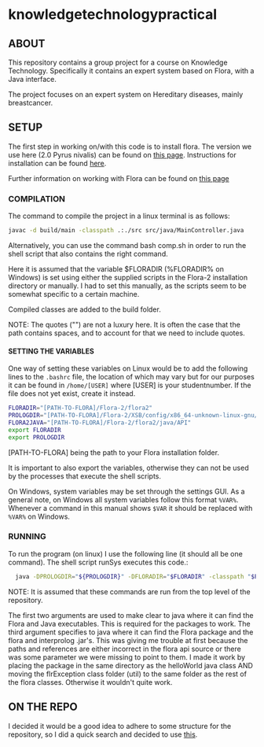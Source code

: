 # knowledgetechnologypractical

## ABOUT
This repository contains a group project for a course on Knowledge Technology. Specifically it contains an expert system based on Flora, with a Java interface.

The project focuses on an expert system on Hereditary diseases, mainly breastcancer.
## SETUP
The first step in working on/with this code is to install flora. The version we use here (2.0 Pyrus nivalis) can be found on [this page](https://sourceforge.net/projects/flora/files/FLORA-2/). Instructions for installation can be found [here](http://flora.sourceforge.net/installation.html).

Further information on working with Flora can be found on [this page](http://flora.sourceforge.net/documentation.html)
### COMPILATION
The command to compile the project in a linux terminal is as follows:
```bash
javac -d build/main -classpath .:./src src/java/MainController.java
```
Alternatively, you can use the command bash comp.sh in order to run the shell script that also contains the right command.

Here it is assumed that the variable $FLORADIR (%FLORADIR% on Windows) is set using either the supplied scripts in the Flora-2 installation directory or manually. I had to set this manually, as the scripts seem to be somewhat specific to a certain machine.

Compiled classes are added to the build folder.

NOTE: The quotes ("") are not a luxury here. It is often the case that the path contains spaces, and to account for that we need to include quotes.

#### SETTING THE VARIABLES
One way of setting these variables on Linux would be to add the following lines to the `.bashrc` file, the location of which may vary but for our purposes it can be found in `/home/[USER]` where [USER] is your studentnumber. If the file does not yet exist, create it instead.
```bash
FLORADIR="[PATH-TO-FLORA]/Flora-2/flora2"
PROLOGDIR="[PATH-TO-FLORA]/Flora-2/XSB/config/x86_64-unknown-linux-gnu/bin"
FLORA2JAVA="[PATH-TO-FLORA]/Flora-2/flora2/java/API"
export FLORADIR
export PROLOGDIR
```
[PATH-TO-FLORA] being the path to your Flora installation folder.

It is important to also export the variables, otherwise they can not be used by the processes that execute the shell scripts.

On Windows, system variables may be set through the settings GUI. As a general note, on Windows all system variables follow this format `%VAR%`. Whenever a command in this manual shows `$VAR` it should be replaced with `%VAR%` on Windows.
### RUNNING
To run the program (on linux) I use the following line (it should all be one command). The shell script runSys executes this code.:
```bash
  java -DPROLOGDIR="${PROLOGDIR}" -DFLORADIR="$FLORADIR" -classpath "$FLORADIR"/java/flora2java.jar:"${FLORADIR}"/java/interprolog.jar:./build/main/:./src/ src/java/MainController
```
NOTE: It is assumed that these commands are run from the top level of the repository.

The first two arguments are used to make clear to java where it can find the Flora and Java executables. This is required for the packages to work. The third argument specifies to java where it can find the Flora package and the flora and interprolog .jar's. This was giving me trouble at first because the paths and references are either incorrect in the flora api source or there was some parameter we were missing to point to them.
I made it work by placing the package in the same directory as the helloWorld java class AND moving the flrException class folder (util) to the same folder as the rest of the flora classes. Otherwise it wouldn't quite work.

## ON THE REPO
I decided it would be a good idea to adhere to some structure for the repository, so I did a quick search and decided to use [this](https://github.com/kriasoft/Folder-Structure-Conventions).